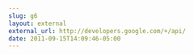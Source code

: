 ```yaml
---
slug: g6
layout: external
external_url: http://developers.google.com/+/api/
date: 2011-09-15T14:09:46-05:00
---
```

